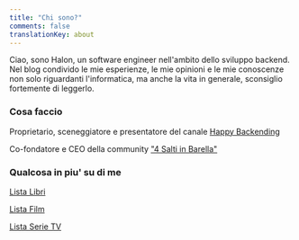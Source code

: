```yaml
---
title: "Chi sono?"
comments: false
translationKey: about
---
```

Ciao, sono Halon, un software engineer nell'ambito dello sviluppo backend. Nel blog condivido le mie esperienze, le mie opinioni e le mie conoscenze non solo riguardanti l'informatica, ma anche la vita in generale, sconsiglio fortemente di leggerlo.

### Cosa faccio

Proprietario, sceneggiatore e presentatore del canale [Happy Backending](https://www.youtube.com/channel/UC0AYdNU4NtuxWASP4Qlil7w)

Co-fondatore e CEO della community ["4 Salti in Barella"](https://t.me/quattrosaltiinbarella)

### Qualcosa in piu' su di me

[Lista Libri](https://halon.notion.site/f1af7cb37e4342c88cf0b6c257029651)

[Lista Film](https://halon.notion.site/647ee95580c54ebb88bb20f2bec16c06)

[Lista Serie TV](https://halon.notion.site/08761f3063cc43c19c606760673d7a1f)